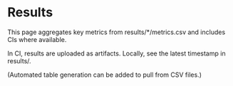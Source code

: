 # Results

This page aggregates key metrics from results/*/metrics.csv and includes CIs where available.

In CI, results are uploaded as artifacts. Locally, see the latest timestamp in results/.

(Automated table generation can be added to pull from CSV files.)
